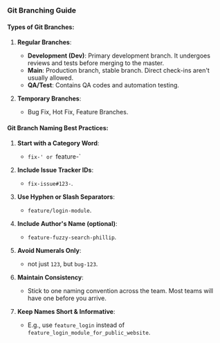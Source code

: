 ### Git Branching Guide

#### Types of Git Branches:

1. **Regular Branches**:

   - **Development (Dev)**: Primary development branch. It undergoes reviews and tests before merging to the master.
   - **Main**: Production branch, stable branch. Direct check-ins aren't usually allowed.
   - **QA/Test**: Contains QA codes and automation testing.

2. **Temporary Branches**:
   - Bug Fix, Hot Fix, Feature Branches.

#### Git Branch Naming Best Practices:

1. **Start with a Category Word**:
   - `fix-' or `feature-`
2. **Include Issue Tracker IDs**:

   - `fix-issue#123-`.

3. **Use Hyphen or Slash Separators**:

   - `feature/login-module`.

4. **Include Author's Name (optional)**:

   - `feature-fuzzy-search-phillip`.

5. **Avoid Numerals Only**:

   - not just `123`, but `bug-123`.

6. **Maintain Consistency**:

   - Stick to one naming convention across the team. Most teams will have one before you arrive.

7. **Keep Names Short & Informative**:
   - E.g., use `feature_login` instead of `feature_login_module_for_public_website`.
